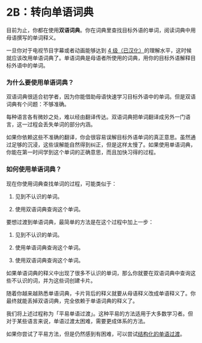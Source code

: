 # 2B：转向单语词典

目前为止，你都在使用**双语词典**。你在词典里查找目标外语的单词，阅读词典中用母语撰写的单词释义。

一旦你对于电视节目字幕或者动画能够达到 [4 级（已汉化）](https://zhuanlan.zhihu.com/p/567218773)的理解水平，这时候就应该改用单语词典了。单语词典是母语者所使用的词典，用你的目标外语解释目标外语中的单词。

### 为什么要使用单语词典？

双语词典很适合初学者，因为你能借助母语快速学习目标外语中的单词。但是双语词典有个问题：不够准确。

每种语言各有微妙之处，难以经由翻译传达。双语词典把单词翻译成另外一门语言，这一过程会丢失单词的部分内涵。

如果你依赖这些不准确的翻译，你会很容易误解目标外语单词的真正意思。虽然通过足够的沉浸，这些误解能自然得到纠正，但是这样太慢了。如果使用单语词典，你能在第一时间学到这个单词的正确意思，而且加快习得的过程。

### 如何使用单语词典？

现在你使用词典查找单词的过程，可能类似于：

1. 见到不认识的单词。

2. 使用双语词典查询这个单词。

要想过渡到单语词典，最简单的方法是在这个过程中加上一步：

1. 见到不认识的单词。

2. 使用单语词典查询这个单词。

3. 使用双语词典查询这个单词。

如果单语词典的释义中出现了很多不认识的单词，那么你就要在双语词典中查询这些不认识的词，并为这些词创建卡片。

随着你越来越熟悉单语词典，卡片背后的释义就要从母语释义改成单语释义了。你最终就能丢掉双语词典，完全依赖于单语词典的释义了。

我们将上述过程称为「平易单语过渡」。这种平易的方法适用于大多数学习者。但对于某些语言来说，单语过渡太困难，需要更成体系的方法。

如果你尝试了平易方法，但是仍然感到有困难，可以尝试[结构化的单语过渡](https://refold.la/roadmap/stage-2/c/structured-monolingual-transition)。